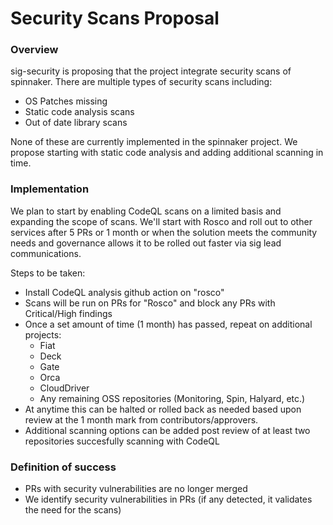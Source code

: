 # Security Scans Proposal
### Overview
sig-security is proposing that the project integrate security scans of spinnaker.  There are multiple types of security scans including:
* OS Patches missing
* Static code analysis scans
* Out of date library scans

None of these are currently implemented in the spinnaker project.  We propose starting with static code analysis and adding additional scanning in time.

### Implementation
We plan to start by enabling CodeQL scans on a limited basis and expanding the scope of scans.  We'll start with Rosco
and roll out to other services after 5 PRs or 1 month or when the solution
meets the community needs and governance allows it to be rolled out faster via sig lead communications.

Steps to be taken:
* Install CodeQL analysis github action on "rosco"
* Scans will be run on PRs for "Rosco" and block any PRs with Critical/High findings
* Once a set amount of time (1 month) has passed, repeat on additional projects:
  * Fiat
  * Deck
  * Gate
  * Orca
  * CloudDriver
  * Any remaining OSS repositories (Monitoring, Spin, Halyard, etc.)
* At anytime this can be halted or rolled back as needed based upon review at the 1 month mark from contributors/approvers.
* Additional scanning options can be added post review of at least two repositories succesfully scanning with CodeQL

### Definition of success
* PRs with security vulnerabilities are no longer merged
* We identify security vulnerabilities in PRs (if any detected, it validates the need for the scans)

